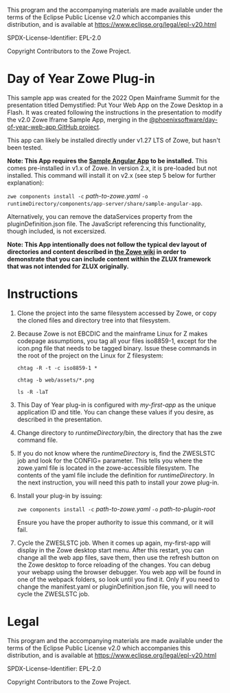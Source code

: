 This program and the accompanying materials are
made available under the terms of the Eclipse Public License v2.0 which accompanies
this distribution, and is available at https://www.eclipse.org/legal/epl-v20.html

SPDX-License-Identifier: EPL-2.0

Copyright Contributors to the Zowe Project.
# Day of Year Zowe Plug-in
This sample app was created for the 2022 Open Mainframe Summit for the presentation titled Demystified: Put Your Web App on the Zowe Desktop in a Flash.  It was created following the instructions in the presentation to modify the v2.0 Zowe Iframe Sample App, merging in the [@phoenixsoftware/day-of-year-web-app GitHub project](https://github.com/phoenixsoftware/day-of-year-web-app).

This app can likely be installed directly under v1.27 LTS of Zowe, but hasn't been tested.

**Note: This App requires the [Sample Angular App](https://github.com/zowe/sample-angular-app) to be installed.**  This comes pre-installed in v1.x of Zowe.  In version 2.x, it is pre-loaded but not installed.  This command will install it on v2.x (see step 5 below for further explanation):

 `zwe components install -c` *path-to-zowe.yaml* `-o runtimeDirectory/components/app-server/share/sample-angular-app`. 
 
 Alternatively, you can remove the dataServices property from the pluginDefinition.json file.  The JavaScript referencing this functionality, though included, is not excersized.

**Note: This App intentionally does not follow the typical dev layout of directories and content described in [the Zowe wiki](https://github.com/zowe/zlux/wiki/ZLUX-App-filesystem-structure) in order to demonstrate that you can include content within the ZLUX framework that was not intended for ZLUX originally.**

# Instructions
1. Clone the project into the same filesystem accessed by Zowe, or copy the cloned files and directory tree into that filesystem.

2. Because Zowe is not EBCDIC and the mainframe Linux for Z makes codepage assumptions, you tag all your files iso8859-1, except for the icon.png file that needs to be tagged binary.  Issue these commands in the root of the project on the Linux for Z filesystem:

    `chtag -R -t -c iso8859-1 *`

    `chtag -b web/assets/*.png`

    `ls -R -laT`

3. This Day of Year plug-in is configured with *my-first-app* as the unique application ID and title.  You can change these values if you desire, as described in the presentation.

4. Change directory to *runtimeDirectory*/bin, the directory that has the zwe command file.

5. If you do not know where the *runtimeDirectory* is, find the ZWESLSTC job and look for the CONFIG= parameter.  This tells you where the zowe.yaml file is located in the zowe-accessible filesystem.  The contents of the yaml file include the definition for *runtimeDirectory*.  In the next instruction, you will need this path to install your zowe plug-in.

6. Install your plug-in by issuing: 

     `zwe components install -c` *path-to-zowe.yaml* `-o` *path-to-plugin-root*

    Ensure you have the proper authority to issue this command, or it will fail.

7. Cycle the ZWESLSTC job.  When it comes up again, my-first-app will display in the Zowe desktop start menu.  After this restart, you can change all the web app files, save them, then use the refresh button on the Zowe desktop to force reloading of the changes.  You can debug your webapp using the browser debugger.  You web app will be found in one of the webpack folders, so look until you find it.  Only if you need to change the manifest.yaml or pluginDefinition.json file, you will need to cycle the ZWESLSTC job.

# Legal
This program and the accompanying materials are
made available under the terms of the Eclipse Public License v2.0 which accompanies
this distribution, and is available at https://www.eclipse.org/legal/epl-v20.html

SPDX-License-Identifier: EPL-2.0

Copyright Contributors to the Zowe Project.
